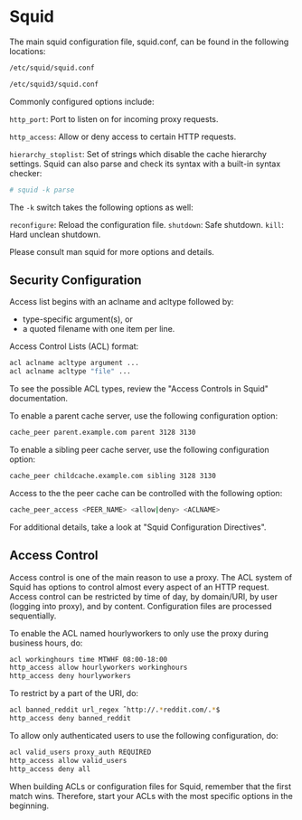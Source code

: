 # Squid

The main squid configuration file, squid.conf, can be found in the following locations:

```bash
/etc/squid/squid.conf

/etc/squid3/squid.conf
```

Commonly configured options include:

`http_port`: Port to listen on for incoming proxy requests.

`http_access`: Allow or deny access to certain HTTP requests.

`hierarchy_stoplist`: Set of strings which disable the cache hierarchy settings.
Squid can also parse and check its syntax with a built-in syntax checker:

```bash
# squid -k parse
```

The `-k` switch takes the following options as well:

`reconfigure`: Reload the configuration file.
`shutdown`: Safe shutdown.
`kill`: Hard unclean shutdown.

Please consult man squid for more options and details.

## Security Configuration

Access list begins with an aclname and acltype followed by:

- type-specific argument(s), or
- a quoted filename with one item per line.

Access Control Lists (ACL) format:

```bash
acl aclname acltype argument ...
acl aclname acltype "file" ...
```

To see the possible ACL types, review the "Access Controls in Squid" documentation.

To enable a parent cache server, use the following configuration option:

```bash
cache_peer parent.example.com parent 3128 3130
```

To enable a sibling peer cache server, use the following configuration option:

```bash
cache_peer childcache.example.com sibling 3128 3130
```

Access to the the peer cache can be controlled with the following option:

```bash
cache_peer_access <PEER_NAME> <allow|deny> <ACLNAME>
```

For additional details, take a look at "Squid Configuration Directives".

## Access Control

Access control is one of the main reason to use a proxy. The ACL system of Squid has options to control almost every aspect of an HTTP request. Access control can be restricted by time of day, by domain/URI, by user (logging into proxy), and by content. Configuration files are processed sequentially.

To enable the ACL named hourlyworkers to only use the proxy during business hours, do:

```bash
acl workinghours time MTWHF 08:00-18:00
http_access allow hourlyworkers workinghours
http_access deny hourlyworkers
```

To restrict by a part of the URI, do:

```bash
acl banned_reddit url_regex ˆhttp://.*reddit.com/.*$
http_access deny banned_reddit
```

To allow only authenticated users to use the following configuration, do:

```bash
acl valid_users proxy_auth REQUIRED
http_access allow valid_users
http_access deny all
```

When building ACLs or configuration files for Squid, remember that the first match wins. Therefore, start your ACLs with the most specific options in the beginning.
